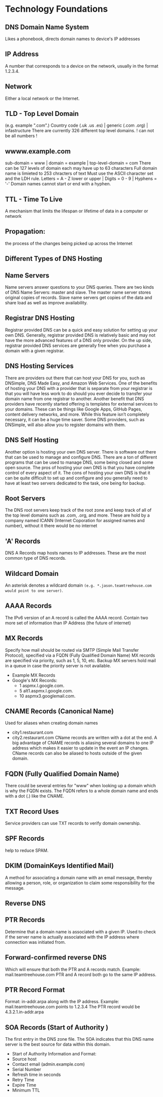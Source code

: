 # Technology Foundations

## DNS Domain Name System
Likes a phonebook, directs domain names to device's IP addresses

## IP Address
A number that corresponds to a device on the network, usually in the format 1.2.3.4.

## Network
Either a local network or the Internet.

## TLD - Top Level Domain
(e.g. example ".com".)
Country code (.uk .us .es) | generic (.com .org) | infastructure
There are currently 326 different top level domains.
! can not be all numbers !

## wwww.example.com
sub-domain = www | domain = example | top-level-domain = com
There can be 127 levels of domain each may have up to 63 characters
Full domain name is limieted to 253 chracters of text
Must use the ASCII character set and the LDH rule.
Letters = A - Z lower or upper | Digits = 0 - 9 | Hyphens = '-'
Domain names cannot start or end with a hyphen.

## TTL - Time To Live
A mechanism that limits the lifespan or lifetime of data in a computer or network

## Propagation:
the process of the changes being picked up across the Internet

## Different Types of DNS Hosting

## Name Servers
Name servers answer questions to your DNS queries.
There are two kinds of DNS Name Servers: master and slave.
The master name server stores original copies of records.
Slave name servers get copies of the data and share load as well as improve availability.

## Registrar DNS Hosting
Registrar provided DNS can be a quick and easy solution for setting up your own DNS. Generally, registrar provided DNS is relatively basic and may not have the more advanced features of a DNS only provider. On the up side, registrar provided DNS services are generally free when you purchase a domain with a given registrar.

## DNS Hosting Services
There are providers out there that can host your DNS for you, such as DNSimple, DNS Made Easy, and Amazon Web Services. One of the benefits of hosting your DNS with a provider that is separate from your registrar is that you will have less work to do should you ever decide to transfer your domain name from one registrar to another. Another benefit that DNS providers have recently started offering is templates for external services to your domains. These can be things like Google Apps, GitHub Pages, content delivery networks, and more. While this feature isn’t completely necessary, it can be a huge time saver. Some DNS providers, such as DNSimple, will also allow you to register domains with them.

## DNS Self Hosting
Another option is hosting your own DNS server. There is software out there that can be used to manage and configure DNS. There are a ton of different programs that can be used to manage DNS, some being closed and some open source. The pros of hosting your own DNS is that you have complete control of every aspect of it. The cons of hosting your own DNS is that it can be quite difficult to set up and configure and you generally need to have at least two servers dedicated to the task, one being for backup.

## Root Servers
The DNS root servers keep track of the root zone and keep track of all of the top level domains such as .com, .org, and more.
These are hold by a company named ICANN (Internet Coporation for assigned names and number), without it there would be no internet

## 'A' Records
DNS A Records map hosts names to IP addresses. These are the most common type of DNS records.

## Wildcard Domain
An asterisk denotes a wildcard domain `(e.g. *.jason.teamtreehouse.com would point to one server)`.

## AAAA Records
The IPv6 version of an A record is called the AAAA record. Contain two more set of information than IP Address (the future of internet)

## MX Records
Specify how mail should be routed via SMTP (Simple Mail Transfer Protocol), specified via a FQDN (Fully Qualified Domain Name)
MX records are specified via priority, such as 1, 5, 10, etc.
Backup MX servers hold mail in a queue in case the priority server is not available.
- Example MX Records
- Google's MX Records:
	- 1    aspmx.l.google.com.
	- 5    alt1.aspmx.l.google.com.
	- 10   aspmx3.googlemail.com.

## CNAME Records (Canonical Name)
Used for aliases when creating domain names
- city1.restaurant.com
- city2.restaurant.com
CName records are written with a dot at the end. A big advantage of CNAME records is aliasing several domains to one IP address which makes it easier to update in the event an IP changes. CName records can also be aliased to hosts outside of the given domain.

## FQDN (Fully Qualified Domain Name)
There could be several entries for "www" when looking up a domain which is why the FQDN exists. The FQDN refers to a whole domain name and ends with a dot (.) like the CNAME.

## TXT Record Uses
Service providers can use TXT records to verify domain ownership.

## SPF Records
help to reduce SPAM.

## DKIM (DomainKeys Identified Mail)
A method for associating a domain name with an email message, thereby allowing a person, role, or organization to claim some responsibility for the message.

## Reverse DNS

## PTR Records
Determine that a domain name is associated with a given IP.
Used to check if the server name is actually associated with the IP address where connection was initiated from.

## Forward-confirmed reverse DNS
Which will ensure that both the PTR and A records match. Example: mail.teamtreehouse.com PTR and A record both go to the same IP address.

## PTR Record Format
Format: in-addr.arpa along with the IP address.
Example: mail.teamtreehouse.com points to 1.2.3.4
The PTR record would be 4.3.2.1.in-addr.arpa

## SOA Records (Start of Authority )
The first entry in the DNS zone file. The SOA indicates that this DNS name server is the best source for data within this domain.
- Start of Authority Information and Format:
- Source host
- Contact email (admin.example.com)
- Serial Number
- Refresh time in seconds
- Retry Time
- Expire Time
- Minimum TTL
